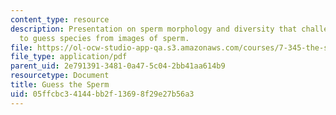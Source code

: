 ```yaml
---
content_type: resource
description: Presentation on sperm morphology and diversity that challenges students
  to guess species from images of sperm.
file: https://ol-ocw-studio-app-qa.s3.amazonaws.com/courses/7-345-the-science-of-sperm-fall-2014/05ffcbc34144bb2f13698f29e27b56a3_MIT7_345F14_guessthesperm.pdf
file_type: application/pdf
parent_uid: 2e791391-3481-0a47-5c04-2bb41aa614b9
resourcetype: Document
title: Guess the Sperm
uid: 05ffcbc3-4144-bb2f-1369-8f29e27b56a3
---
```

